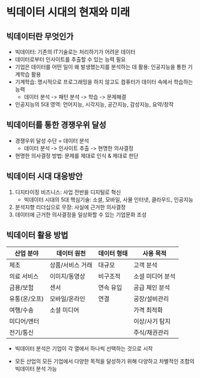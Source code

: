 # 빅데이터 시대의 현재와 미래

## 빅데이터란 무엇인가

- 빅데이터: 기존의 IT기술로는 처리하기가 어려운 데이터
- 데이터로부터 인사이트를 추출할 수 있는 능력 필요
- 기업은 데이터를 어떤 일이 왜 발생했는지를 분석하는 데 활용: 인공지능을 통한 기계학습 활용
- 기계학습: 명시적으로 프로그래밍을 하지 않고도 컴퓨터가 데이터 속에서 학습하는 능력
  - 데이터 분석 -> 패턴 분석 -> 학습 -> 문제해결
- 인공지능의 5대 영역: 언어지능, 시각지능, 공간지능, 감성지능, 요약/창작

## 빅데이터를 통한 경쟁우위 달성

- 경쟁우위 달성 수단 = 데이터 분석
  - 데이터 분석 -> 인사이트 추출 -> 현명한 의사결정
- 현명한 의사결정 방법: 문제를 제대로 인식 & 제대로 판단

## 빅데이터 시대 대응방안

1. 디지타이징 비즈니스: 사업 전반을 디지털로 혁신
   - 빅데이터 시대의 5대 핵심기술: 소셜, 모바일, 사물 인터넷, 클라우드, 인공지능
2. 분석지향 리더십으로 무장: 사실에 근거한 의사결정
3. 데이터에 근거한 의사결정을 일상화할 수 있는 기업문화 조성

## 빅데이터 활용 방법

| 산업 분야    | 데이터 원천    | 데이터 형태 | 사용 목적     |
| -------- | --------- | ------ | --------- |
| 제조       | 상품/서비스 거래 | 대규모    | 고객 분석     |
| 의료 서비스   | 이미지/동영상   | 비구조적   | 소셜 미디어 분석 |
| 금용/보험    | 센서        | 연속 유입  | 공급 체인 분석  |
| 유통(온/오프) | 모바일/온라인   | 연결     | 공장/설비관리   |
| 여행/수송    | 소셜 미디어    |        | 가격 최적화    |
| 미디어/엔터   |           |        | 이상/사기 탐지  |
| 전기/통신    |           |        | 주식/채권관리   |

- 빅데이터 분석은 기업이 각 열에서 하나씩 선택하는 것으로 시작

- 모든 산업의 모든 기업에서 다양한 목적을 달성하기 위해 다양하고 차별적인 조합의 빅데이터 분석 가능

  ​